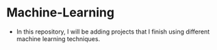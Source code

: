 # Machine-Learning

- In this repository, I will be adding projects that I finish using different machine learning techniques.
